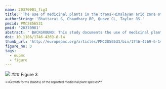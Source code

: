 ```yaml
---
name: 20370901_fig3
title: 'The use of medicinal plants in the trans-Himalayan arid zone of Mustang district, Nepal.'
authorString: 'Bhattarai S, Chaudhary RP, Quave CL, Taylor RS.'
pmcid: PMC2856531
pmid: '20370901'
abstract: " BACKGROUND: This study documents the use of medicinal plants from the Mustang district of the north-central part of Nepal. Traditional botanical medicine is the primary mode of healthcare for most of the population of this district and traditional Tibetan doctors (Amchi) serve as the local medical experts. METHODS: Field research was conducted in 27 communities of the Mustang district in Nepal from 2005-2007. We sampled 202 interviewees, using random and snowball sampling techniques. After obtaining prior informed consent, we collected data through semi-structured interviews and participant-observation techniques. Voucher specimens of all cited botanic species were deposited at TUCH in Nepal. RESULTS: We recorded the traditional uses of 121 medicinal plant species, belonging to 49 vascular plant and 2 fungal families encompassing 92 genera. These 121 species are employed to treat a total of 116 ailments. We present data on 58 plant species previously unknown for their medicinal uses in the Mustang district. Of the medicinal plants reported, the most common growth form was herbs (73%) followed by shrubs, trees, and climbers. We document that several parts of individual plant species are used as medicine. Plant parts were generally prepared using hot or cold water as the 'solvent', but occasionally remedies were prepared with milk, honey, jaggery, ghee and oil. Amchis recommended different types of medicine including paste, powder, decoction, tablet, pills, infusion, and others through oral, topical, nasal and others routes of administration. CONCLUSIONS: The traditional pharmacopoeia of the Mustang district incorporates a myriad of diverse botanical flora. Traditional knowledge of the remedies is passed down through oral traditions and dedicated apprenticeships under the tutelage of senior Amchi. Although medicinal plants still play a pivotal role in the primary healthcare of the local people of Mustang, efforts to ensure the conservation and sustainable use of medicinal species are necessary."
doi: 10.1186/1746-4269-6-14
thumb_url: 'http://europepmc.org/articles/PMC2856531/bin/1746-4269-6-14-3.gif'
figure_no: 3
tags:
  - eupmc
  - figure
---
```

<img src='http://europepmc.org/articles/PMC2856531/bin/1746-4269-6-14-3.jpg' style='max-height: 300px'>
### Figure 3
<p style='font-size: 10px;'>**Growth forms (habits) of the reported medicinal plant species**.</p>